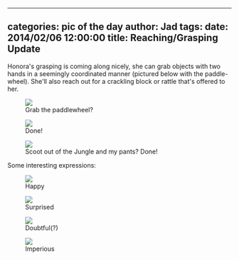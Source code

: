 
---
categories: pic of the day
author: Jad
tags: 
date: 2014/02/06 12:00:00
title: Reaching/Grasping Update
---
Honora's grasping is coming along nicely, she can grab objects with two hands in a seemingly coordinated manner (pictured below with the paddle-wheel).  She'll also reach out for a crackling block or rattle that's offered to her.

<figure>
<img src="/img/2014/02/06/img_1326_large.jpg" />
<figcaption>Grab the paddlewheel?</figcaption>
</figure>

<figure>
<img src="/img/2014/02/06/img_1332_large.jpg" />
<figcaption>Done!</figcaption>
</figure>

<figure>
<img src="/img/2014/02/06/img_1543_large.jpg" />
<figcaption>Scoot out of the Jungle and my pants?  Done!</figcaption>
</figure>

Some interesting expressions:
<figure>
<img src="/img/2014/02/06/img_1404_large.jpg" />
<figcaption>Happy</figcaption>
</figure>


<figure>
<img src="/img/2014/02/06/img_1391_large.jpg" />
<figcaption>Surprised</figcaption>
</figure>

<figure>
<img src="/img/2014/02/06/img_1393_large.jpg" />
<figcaption>Doubtful(?)</figcaption>
</figure>

<figure>
<img src="/img/2014/02/06/img_1380_large.jpg" />
<figcaption>Imperious</figcaption>
</figure>
